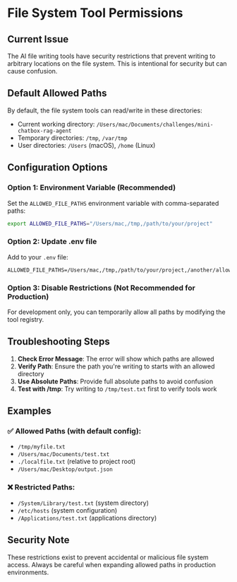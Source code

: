 # File System Tool Permissions

## Current Issue
The AI file writing tools have security restrictions that prevent writing to arbitrary locations on the file system. This is intentional for security but can cause confusion.

## Default Allowed Paths
By default, the file system tools can read/write in these directories:
- Current working directory: `/Users/mac/Documents/challenges/mini-chatbox-rag-agent`
- Temporary directories: `/tmp`, `/var/tmp`
- User directories: `/Users` (macOS), `/home` (Linux)

## Configuration Options

### Option 1: Environment Variable (Recommended)
Set the `ALLOWED_FILE_PATHS` environment variable with comma-separated paths:

```bash
export ALLOWED_FILE_PATHS="/Users/mac,/tmp,/path/to/your/project"
```

### Option 2: Update .env file
Add to your `.env` file:
```
ALLOWED_FILE_PATHS=/Users/mac,/tmp,/path/to/your/project,/another/allowed/path
```

### Option 3: Disable Restrictions (Not Recommended for Production)
For development only, you can temporarily allow all paths by modifying the tool registry.

## Troubleshooting Steps

1. **Check Error Message**: The error will show which paths are allowed
2. **Verify Path**: Ensure the path you're writing to starts with an allowed directory
3. **Use Absolute Paths**: Provide full absolute paths to avoid confusion
4. **Test with /tmp**: Try writing to `/tmp/test.txt` first to verify tools work

## Examples

### ✅ Allowed Paths (with default config):
- `/tmp/myfile.txt`
- `/Users/mac/Documents/test.txt`
- `./localfile.txt` (relative to project root)
- `/Users/mac/Desktop/output.json`

### ❌ Restricted Paths:
- `/System/Library/test.txt` (system directory)
- `/etc/hosts` (system configuration)
- `/Applications/test.txt` (applications directory)

## Security Note
These restrictions exist to prevent accidental or malicious file system access. Always be careful when expanding allowed paths in production environments.